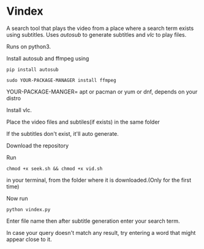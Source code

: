 # Vindex

A search tool that plays the video from a place where a search term exists using subtitles. Uses *autosub* to generate subtitles and *vlc* to play files.

Runs on python3.

Install autosub and ffmpeg using
```
pip install autosub
```
```
sudo YOUR-PACKAGE-MANAGER install ffmpeg
```
YOUR-PACKAGE-MANGER= apt or pacman or yum or dnf, depends on your distro

Install vlc.

Place the video files and subtiles(if exists) in the same folder

If the subtitles don't exist, it'll auto generate.

Download the repository

Run 
```
chmod +x seek.sh && chmod +x vid.sh
```
in your terminal, from the folder where it is downloaded.(Only for the first time)

Now run
```
python vindex.py
```

Enter file name then after subtitle generation enter your search term.

In case your query doesn't match any result, try entering a word that might appear close to it.
